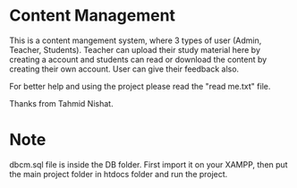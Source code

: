 # Content Management
This is a content mangement system, where 3 types of user (Admin, Teacher, Students). Teacher can upload their study material here by creating a account and students can read or download the content by creating their own account. User can give their feedback also.

For better help and using the project please read the "read me.txt" file.

Thanks from Tahmid Nishat.

# Note 
dbcm.sql file is inside the DB folder. First import it on your XAMPP, then put the main project folder in htdocs folder and run the project.


